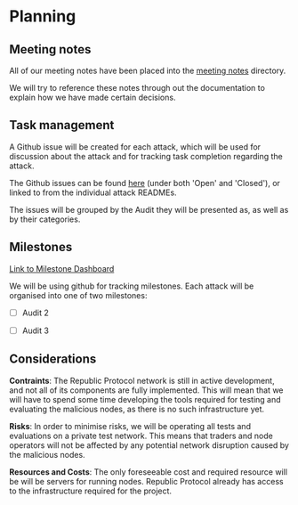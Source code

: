 # Planning

## Meeting notes

All of our meeting notes have been placed into the [meeting notes](./meeting-notes) directory.

We will try to reference these notes through out the documentation to explain how we have made certain decisions.


## Task management

A Github issue will be created for each attack, which will be used for discussion about the attack and for tracking task completion regarding the attack.

The Github issues can be found [here](https://github.com/republicprotocol/malicious-nodes/issues) (under both 'Open' and 'Closed'), or linked to from the individual attack READMEs.

The issues will be grouped by the Audit they will be presented as, as well as by their categories.


## Milestones

[Link to Milestone Dashboard](https://github.com/republicprotocol/malicious-nodes/milestones)

We will be using github for tracking milestones. Each attack will be organised into one of two milestones:

- [ ] Audit 2
- [ ] Audit 3


## Considerations

**Contraints**: The Republic Protocol network is still in active development, and not all of its components are fully implemented. This will mean that we will have to spend some time developing the tools required for testing and evaluating the malicious nodes, as there is no such infrastructure yet.

**Risks**: In order to minimise risks, we will be operating all tests and evaluations on a private test network. This means that traders and node operators will not be affected by any potential network disruption caused by the malicious nodes.

**Resources and Costs**: The only foreseeable cost and required resource will be will be servers for running nodes. Republic Protocol already has access to the infrastructure required for the project.
